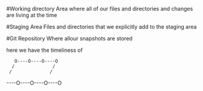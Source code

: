 #Working directory
Area where all of our files and directories and changes are living at the time 

#Staging Area
Files and directories that we explicitly add to the staging area

#Git Repository
Where allour snapshots are stored

here we have the timeliness of

       O----O----O----O
      /              /
     /              /
----O----O----O----O